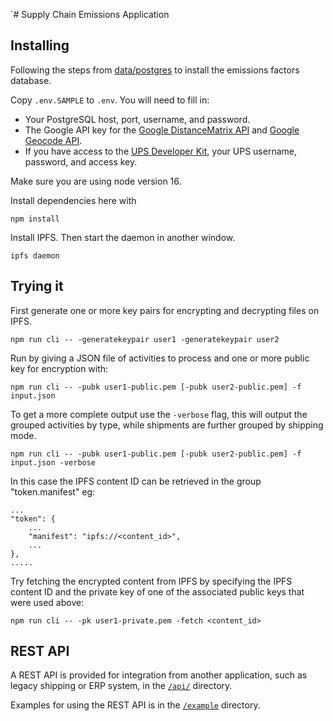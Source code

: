 `# Supply Chain Emissions Application

## Installing

Following the steps from [data/postgres](../data/postgres/README.md) to install the emissions factors database.

Copy `.env.SAMPLE` to `.env`.  You will need to fill in:
- Your PostgreSQL host, port, username, and password.
- The Google API key for the [Google DistanceMatrix API](https://developers.google.com/maps/documentation/distance-matrix/overview) and [Google Geocode API](https://developers.google.com/maps/documentation/geocoding/overview).
- If you have access to the [UPS Developer Kit](https://www.ups.com/upsdeveloperkit?loc=en_US), your UPS username, password, and access key.

Make sure you are using node version 16.

Install dependencies here with

```
npm install
```

Install IPFS.  Then start the daemon in another window.

```
ipfs daemon
```

## Trying it

First generate one or more key pairs for encrypting and decrypting files on IPFS.
```
npm run cli -- -generatekeypair user1 -generatekeypair user2
```

Run by giving a JSON file of activities to process and one or more public key for encryption with:
```
npm run cli -- -pubk user1-public.pem [-pubk user2-public.pem] -f input.json
```

To get a more complete output use the `-verbose` flag, this will output the grouped activities by type, while shipments
are further grouped by shipping mode.
```
npm run cli -- -pubk user1-public.pem [-pubk user2-public.pem] -f input.json -verbose
```
In this case the IPFS content ID can be retrieved in the group "token.manifest" eg:
```
...
"token": {
    ...
    "manifest": "ipfs://<content_id>",
    ...
},
.....
```

Try fetching the encrypted content from IPFS by specifying the IPFS content ID and the private key of one of the associated public keys that were used above:
```
npm run cli -- -pk user1-private.pem -fetch <content_id>
```

## REST API

A REST API is provided for integration from another application, such as legacy shipping or ERP system, in the [`/api/`](api/README.md) directory.

Examples for using the REST API is in the [`/example`](example/README.md) directory.
